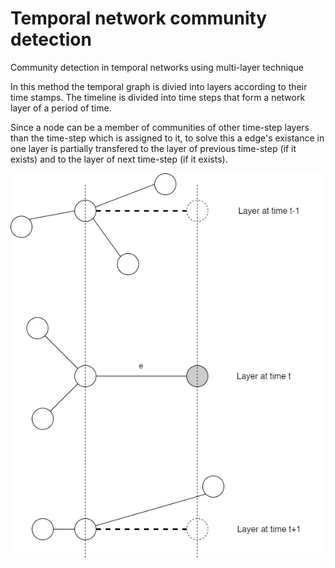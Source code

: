 # Temporal network community detection
Community detection in temporal networks using multi-layer technique

In this method the temporal graph is divied into layers according to their time stamps.
The timeline is divided into time steps that form a network layer of a period of time.


Since a node can be a member of communities of other time-step layers than the time-step which is assigned to it, to solve this a edge's existance in one layer is partially transfered to the layer of previous time-step (if it exists) and to the layer of next time-step (if it exists). 

<p align="center">
  <img src="./images/layerdiagram.jpg?raw=true" alt="Fig. Depicting partial transfer of edges between layers."/>
</p>
